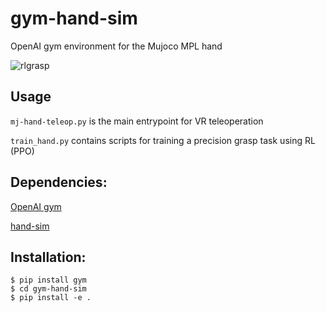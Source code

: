 # gym-hand-sim
OpenAI gym environment for the Mujoco MPL hand

![rlgrasp](https://user-images.githubusercontent.com/59701038/129583739-9f472458-c944-4e0a-9d14-2b387a1def5d.gif)

## Usage
```mj-hand-teleop.py``` is the main entrypoint for VR teleoperation

```train_hand.py``` contains scripts for training a precision grasp task using RL (PPO) 

## Dependencies:
[OpenAI gym](https://gym.openai.com/)

[hand-sim](https://github.com/JChunX/hand-sim)

## Installation:
```
$ pip install gym
$ cd gym-hand-sim
$ pip install -e .
```

